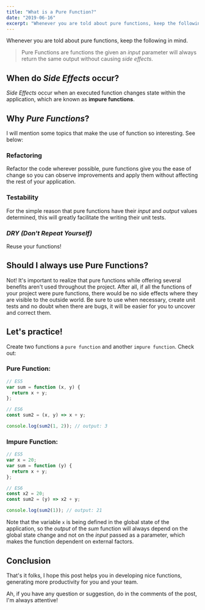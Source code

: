 ```yaml
---
title: "What is a Pure Function?"
date: "2019-06-16"
excerpt: "Whenever you are told about pure functions, keep the following in mind."
---
```


Whenever you are told about pure functions, keep the following in mind.

> Pure Functions are functions the given an _input_ parameter will always return the same output without causing _side effects_.

## When do _Side Effects_ occur?

_Side Effects_ occur when an executed function changes state within the application, which are known as **impure functions**.

## Why _Pure Functions_?

I will mention some topics that make the use of function so interesting. See below:

### Refactoring

Refactor the code wherever possible, pure functions give you the ease of change so you can observe improvements and apply them without affecting the rest of your application.

### Testability

For the simple reason that pure functions have their _input_ and _output_ values determined, this will greatly facilitate the writing their unit tests.

### _DRY (Don't Repeat Yourself)_

Reuse your functions!

## Should I always use Pure Functions?

Not! It's important to realize that pure functions while offering several benefits aren't used throughout the project. After all, if all the functions of your project were pure functions, there would be no side effects where they are visible to the outside world.
Be sure to use when necessary, create unit tests and no doubt when there are bugs, it will be easier for you to uncover and correct them.

## Let's practice!

Create two functions a `pure function` and another `impure function`. Check out:

### Pure Function:

```ts
// ES5
var sum = function (x, y) {
  return x + y;
};

// ES6
const sum2 = (x, y) => x + y;

console.log(sum2(1, 2)); // output: 3
```

### Impure Function:

```ts
// ES5
var x = 20;
var sum = function (y) {
  return x + y;
};

// ES6
const x2 = 20;
const sum2 = (y) => x2 + y;

console.log(sum2(1)); // output: 21
```

Note that the variable `x` is being defined in the global state of the application, so the _output_ of the _sum_ function will always depend on the global state change and not on the _input_ passed as a parameter, which makes the function dependent on external factors.

## Conclusion

That's it folks, I hope this post helps you in developing nice functions, generating more productivity for you and your team.

Ah, if you have any question or suggestion, do in the comments of the post, I'm always attentive!
